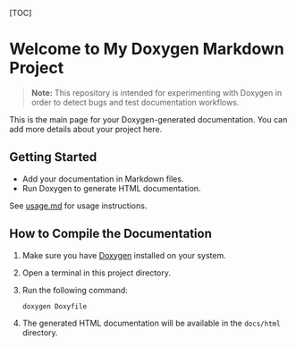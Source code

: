 [TOC]
# Welcome to My Doxygen Markdown Project

> **Note:** This repository is intended for experimenting with Doxygen in order to detect bugs and test documentation workflows.

This is the main page for your Doxygen-generated documentation. You can add more details about your project here.

## Getting Started

- Add your documentation in Markdown files.
- Run Doxygen to generate HTML documentation.

See [usage.md](usage.md) for usage instructions.

## How to Compile the Documentation

1. Make sure you have [Doxygen](https://www.doxygen.nl/download.html) installed on your system.
2. Open a terminal in this project directory.
3. Run the following command:

   ```sh
   doxygen Doxyfile
   ```

4. The generated HTML documentation will be available in the `docs/html` directory.
